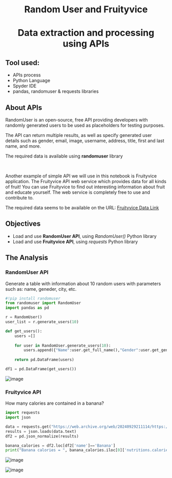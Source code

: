 <h1 align="center">Random User and Fruityvice</h1>
<h1 align="center">Data extraction and processing using APIs</h1>

<h2>Tool used:</h2>
<ul>
   <li>APIs process</li>
   <li>Python Language</li>
   <li>Spyder IDE</li>
   <li>pandas, randomuser & requests libraries</li>
</ul>

<h2>About APIs</h2>
<p>RandomUser is an open-source, free API providing developers with randomly generated users to be used as placeholders for testing purposes.</p>
<p>The API can return multiple results, as well as specify generated user details such as gender, email, image, username, address, title, first and last name, and more.</p>
<p>The required data is available using <b>randomuser</b> library</p>
<br>
<p>Another example of simple API we will use in this notebook is Fruityvice application. The Fruityvice API web service which provides data for all kinds of fruit! You can use Fruityvice to find out interesting information about fruit and educate yourself. The web service is completely free to use and contribute to.</p>
<p>The required data seems to be available on the URL: <a href="https://web.archive.org/web/20240929211114/https://fruityvice.com/api/fruit/all">Fruityvice Data Link</a></p>


<h2>Objectives</h2>
<ul>
   <li>Load and use <b>RandomUser API</b>, using <i>RandomUser()</i> Python library</li>
   <li>Load and use <b>Fruityvice API</b>, using <i>requests</i> Python library</li>
</ul>

<h2>The Analysis</h2>
<h3>RandomUser API</h3>
<p>Generate a table with information about 10 random users with parameters such as: name, geneder, city, etc.</p>

```python
#!pip install randomuser
from randomuser import RandomUser
import pandas as pd

r = RandomUser()
user_list = r.generate_users(10)

def get_users():
    users =[]
     
    for user in RandomUser.generate_users(10):
        users.append({"Name":user.get_full_name(),"Gender":user.get_gender(),"City":user.get_city(),"State":user.get_state(),"Email":user.get_email(), "DOB":user.get_dob(),"Picture":user.get_picture()})
      
    return pd.DataFrame(users)

df1 = pd.DataFrame(get_users())
```
![image](https://github.com/user-attachments/assets/7f7af36e-3dbd-4a4f-acc8-83583de76f27)

<h3>Fruityvice API</h3>
<p>How many calories are contained in a banana?</p>

```python
import requests
import json

data = requests.get("https://web.archive.org/web/20240929211114/https://fruityvice.com/api/fruit/all")
results = json.loads(data.text)
df2 = pd.json_normalize(results)

banana_calories = df2.loc[df2['name']=='Banana']
print("Banana calories = ", banana_calories.iloc[0]['nutritions.calories'])
```
![image](https://github.com/user-attachments/assets/2ef1d088-12d5-403a-88e5-5774ce78b3bb)

![image](https://github.com/user-attachments/assets/cef35729-8f80-4487-983e-ef51437bc4fe)

